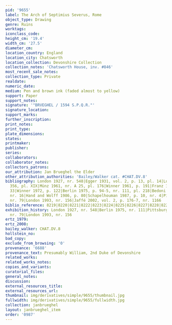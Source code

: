 ```yaml
---
pid: '9655'
label: The Arch of Septimius Severus, Rome
object_type: Drawing
genre: Ruins
worktags:
iconclass_code:
height_cm: '19.4'
width_cm: '27.5'
diameter_cm:
location_country: England
location_city: Chatsworth
location_collection: Devonshire Collection
collection_notes: 'Chatsworth House, inv. #846'
most_recent_sale_notes:
collection_type: Private
realdate:
numeric_date:
medium: Pen and brown ink (faded almost to yellow)
support: Paper
support_notes:
signature: '"BRVEGHEL / 1594 S.P.Q.R."'
signature_location:
support_marks:
further_inscription:
print_notes:
print_type:
plate_dimensions:
states:
printmaker:
publisher:
series:
collaborators:
collaborator_notes:
collectors_patrons:
our_attribution: Jan Brueghel the Elder
other_attribution_authorities: 'Bailey/Walker cat. #CHAT.DV.8'
bibliography: London 1927, nr. 548|Egger 1931, vol. 2, p. 13, pl. 14|Lugt 1949, nr.
  356, pl. XIX|Münz 1961, nr. A 25, pl. 176|Winner 1961, p. 191|Franz 1968-69, p.
  33|Winner 1972, p. 122|Berlin 1975, p. 94-5, nr. 111, pl. 218|Bedoni 1983, p. 31,
  nr. 16|Hand and Wolff 1986, p. 80|Schapelhouman 1987, p. 10, nr. 4|Pittsburgh 1987-88,
  nr. 79|London 1993, nr. 156|Jaffé 2002, vol. 2, p. 176-7, nr. 1166
biblio_reference: 8219|8220|8221|8222|8223|8224|8225|8226|8227|8228|8229
exhibition_history: London 1927, nr. 548|Berlin 1975, nr. 111|Pittsburgh 1987-88,
  nr. 79|London 1993, nr. 156
ertz_1979:
ertz_2008:
bailey_walker: CHAT.DV.8
hollstein_no:
bad_copy:
exclude_from_browsing: '0'
provenance: '6688'
provenance_text: Presumably William, 2nd Duke of Devonshire
related_works:
related_works_notes:
copies_and_variants:
curatorial_files:
general_notes:
discussion:
external_resources_title:
external_resources_url:
thumbnail: img/derivatives/simple/9655/thumbnail.jpg
fullwidth: img/derivatives/simple/9655/fullwidth.jpg
collection: janbrueghel
layout: janbrueghel_item
order: '0987'
---
```

